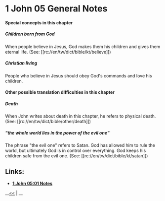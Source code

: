 # 1 John 05 General Notes

#### Special concepts in this chapter

##### Children born from God
When people believe in Jesus, God makes them his children and gives them eternal life. (See: [[rc://en/tw/dict/bible/kt/believe]])

##### Christian living
People who believe in Jesus should obey God's commands and love his children.

#### Other possible translation difficulties in this chapter

##### Death
When John writes about death in this chapter, he refers to physical death. (See: [[rc://en/tw/dict/bible/other/death]])

##### "the whole world lies in the power of the evil one"
The phrase "the evil one" refers to Satan. God has allowed him to rule the world, but ultimately God is in control over everything. God keeps his children safe from the evil one. (See: [[rc://en/tw/dict/bible/kt/satan]])

## Links:

* __[1 John 05:01 Notes](./01.md)__

__[<<](../04/intro.md) | __
